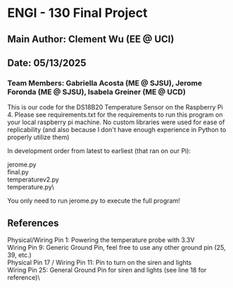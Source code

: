 # ENGI - 130 Final Project
## Main Author: Clement Wu (EE @ UCI)
## Date: 05/13/2025
### Team Members: Gabriella Acosta (ME @ SJSU), Jerome Foronda (ME @ SJSU), Isabela Greiner (ME @ UCD)

This is our code for the DS18B20 Temperature Sensor on the Raspberry Pi 4. Please see requirements.txt for the requirements to run this program on your local raspberry pi machine. No custom libraries were used for ease of replicability (and also because I don't have enough experience in Python to properly utilize them)

In development order from latest to earliest (that ran on our Pi):

jerome.py\
final.py\
temperaturev2.py\
temperature.py\

You only need to run jerome.py to execute the full program!

## References
Physical/Wiring Pin 1: Powering the temperature probe with 3.3V\
Wiring Pin 9: Generic Ground Pin, feel free to use any other ground pin (25, 39, etc.)\
Physical Pin 17 / Wiring Pin 11: Pin to turn on the siren and lights\
Wiring Pin 25: General Ground Pin for siren and lights (see line 18 for reference)\